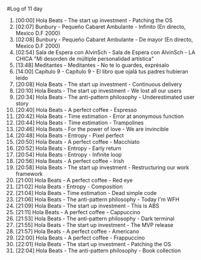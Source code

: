 #Log of 11 day

1. [00:00] Hola Beats - The start up investment - Patching the OS
1. [02:07] Bunbury - Pequeño Cabaret Ambulante - Infinito (En directo, Mexico D.F 2000)
1. [02:08] Bunbury - Pequeño Cabaret Ambulante - De mayor (En directo, Mexico D.F 2000)
1. [02:54] Sala de Espera con AlvinSch - Sala de Espera con AlvinSch - LA CHICA "Mi desorden de múltiple personalidad artística"
1. [13:48] Meditantes - Meditantes - No te lo guardes, exprésalo
1. [14:00] Capítulo 9 - Capítulo 9 - El libro que ojalá tus padres hubieran leído
1. [20:08] Hola Beats - The start up investment - Continuous delivery
1. [20:10] Hola Beats - The start up investment - We lost all our users
1. [20:34] Hola Beats - The anti-pattern philosophy - Underestimated user story
1. [20:40] Hola Beats - A perfect coffee - Espresso
1. [20:42] Hola Beats - Time estimation - Error at anonymous function
1. [20:44] Hola Beats - Time estimation - Trampolines
1. [20:46] Hola Beats - For the power of love - We are invincible
1. [20:48] Hola Beats - Entropy - Pixel perfect
1. [20:50] Hola Beats - A perfect coffee - Macchiato
1. [20:52] Hola Beats - Entropy - Early return
1. [20:54] Hola Beats - Entropy - Infinite loop
1. [20:56] Hola Beats - A perfect coffee - Irish
1. [20:58] Hola Beats - The start up investment - Restructuring our work framework
1. [21:00] Hola Beats - A perfect coffee - Red eye
1. [21:02] Hola Beats - Entropy - Composition
1. [21:04] Hola Beats - Time estimation - Dead simple code
1. [21:06] Hola Beats - The anti-pattern philosophy - Today I'm WFH
1. [21:09] Hola Beats - The start up investment - This is ABS
1. [21:11] Hola Beats - A perfect coffee - Cappuccino
1. [21:53] Hola Beats - The anti-pattern philosophy - Dark terminal
1. [21:55] Hola Beats - The start up investment - The MVP release
1. [21:57] Hola Beats - A perfect coffee - Americano
1. [22:00] Hola Beats - A perfect coffee - Frappuccino
1. [22:01] Hola Beats - The start up investment - Patching the OS
1. [22:04] Hola Beats - The anti-pattern philosophy - Book collection
